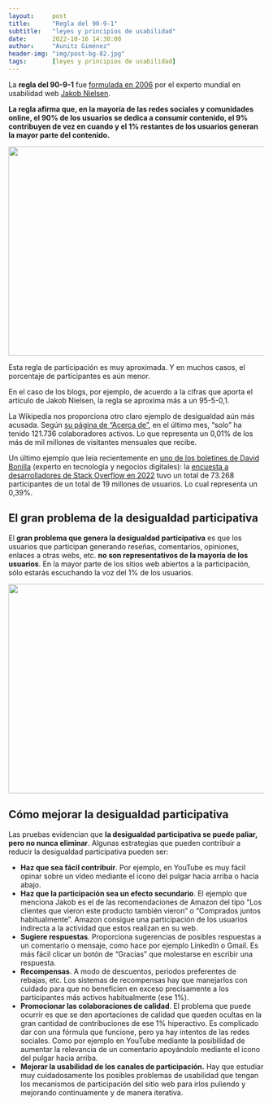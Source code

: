 ```yaml
---
layout:     post
title:      "Regla del 90-9-1"
subtitle:   "leyes y principios de usabilidad"
date:       2022-10-16 14:30:00
author:     "Aunitz Giménez"
header-img: "img/post-bg-82.jpg"
tags:       [leyes y principios de usabilidad]
---
```


<p>La <strong>regla del 90-9-1</strong> fue <a href="https://www.nngroup.com/articles/participation-inequality/" target="_blank" rel="noopener noreferrer">formulada en 2006</a> por el experto mundial en usabilidad web <a href="{{ site.baseurl }}{% post_url 2021-08-27-los-10-principios-generales-usabilidad-jakob-nielsen %}">Jakob Nielsen</a>.</p>

<p><strong>La regla afirma que, en la mayoría de las redes sociales y comunidades online, el 90% de los usuarios se dedica a consumir contenido, el 9% contribuyen de vez en cuando y el 1% restantes de los usuarios generan la mayor parte del contenido.</strong></p>

<p><img src="{{ site.baseurl }}/img/regla-del-90-9-1-01.png" loading="lazy" alt="" width="670" height="411"></p>

<p>Esta regla de participación es muy aproximada. Y en muchos casos, el porcentaje de participantes es aún menor.</p>

<p>En el caso de los blogs, por ejemplo, de acuerdo a la cifras que aporta el artículo de Jakob Nielsen, la regla se aproxima más a un 95-5-0,1.</p>

<p>La Wikipedia nos proporciona otro claro ejemplo de desigualdad aún más acusada. Según <a href="https://en.wikipedia.org/wiki/Wikipedia:About" target="_blank" rel="noopener noreferrer">su página de “Acerca de”</a>, en el último mes, “solo” ha tenido 121.736 colaboradores activos. Lo que representa un 0,01% de los más de mil millones de visitantes mensuales que recibe.</p>

<p>Un último ejemplo que leía recientemente en <a href="https://mailchi.mp/bonillaware/inclusion-modelo-datos?e=1c748833c8" target="_blank" rel="noopener noreferrer">uno de los boletines de David Bonilla</a> (experto en tecnología y negocios digitales): la <a href="https://survey.stackoverflow.co/2022/" target="_blank" rel="noopener noreferrer">encuesta a desarrolladores de Stack Overflow en 2022</a> tuvo un total de 73.268 participantes de un total de 19 millones de usuarios. Lo cual representa un 0,39%.</p>

<h2>El gran problema de la desigualdad participativa</h2>

<p>El <strong>gran problema que genera la desigualdad participativa</strong> es que los usuarios que participan generando reseñas, comentarios, opiniones, enlaces a otras webs, etc. <strong>no son representativos de la mayoría de los usuarios</strong>. En la mayor parte de los sitios web abiertos a la participación, sólo estarás escuchando la voz del 1% de los usuarios.</p>

<p><img src="{{ site.baseurl }}/img/regla-del-90-9-1-02.jpg" loading="lazy" alt="" width="722" height="411"></p>

<h2>Cómo mejorar la desigualdad participativa</h2>

<p>Las pruebas evidencian que <strong>la desigualdad participativa se puede paliar, pero no nunca eliminar</strong>. Algunas estrategias que pueden contribuir a reducir la desigualdad participativa pueden ser:</p>

<ul>
	<li><strong>Haz que sea fácil contribuir</strong>. Por ejemplo, en YouTube es muy fácil opinar sobre un vídeo mediante el icono del pulgar hacia arriba o hacia abajo.</li>
	<li><strong>Haz que la participación sea un efecto secundario</strong>. El ejemplo que menciona Jakob es el de las recomendaciones de Amazon del tipo “Los clientes que vieron este producto también vieron” o “Comprados juntos habitualmente”. Amazon consigue una participación de los usuarios indirecta a la actividad que estos realizan en su web.</li>
	<li><strong>Sugiere respuestas</strong>. Proporciona sugerencias de posibles respuestas a un comentario o mensaje, como hace por ejemplo LinkedIn o Gmail. Es más fácil clicar un botón de “Gracias” que molestarse en escribir una respuesta.</li>
	<li><strong>Recompensas</strong>. A modo de descuentos, periodos preferentes de rebajas, etc. Los sistemas de recompensas hay que manejarlos con cuidado para que no beneficien en exceso precisamente a los participantes más activos habitualmente (ese 1%).</li>
	<li><strong>Promocionar las colaboraciones de calidad</strong>. El problema que puede ocurrir es que se den aportaciones de calidad que queden ocultas en la gran cantidad de contribuciones de ese 1% hiperactivo. Es complicado dar con una fórmula que funcione, pero ya hay intentos de las redes sociales. Como por ejemplo en YouTube mediante la posibilidad de aumentar la relevancia de un comentario apoyándolo mediante el icono del pulgar hacia arriba.</li>
	<li><strong>Mejorar la usabilidad de los canales de participación.</strong> Hay que estudiar muy cuidadosamente los posibles problemas de usabilidad que tengan los mecanismos de participación del sitio web para irlos puliendo y mejorando continuamente y de manera iterativa.</li>
</ul>